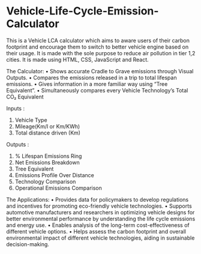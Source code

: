 # Vehicle-Life-Cycle-Emission-Calculator
This is a Vehicle LCA calculator which aims to aware users of their carbon footprint and encourage them to switch to better vehicle engine based on their usage. It is made with the sole purpose to reduce air pollution in tier 1,2 cities. It is made using HTML, CSS, JavaScript and React. 

The Calculator: 
 • Shows accurate Cradle to Grave emissions through Visual Outputs.
 • Compares the emissions released in a trip to total lifespan emissions.
 • Gives information in a more familiar way using “Tree Equivalent”.
 • Simultaneously compares every Vehicle Technology’s Total CO₂ Equivalent

 Inputs :
 1. Vehicle Type
 2. Mileage(Km/l or Km/KWh)
 3.  Total distance driven (Km)

 Outputs :
 1. % Lifespan Emissions Ring
 2. Net Emissions Breakdown
 3. Tree Equivalent
 4. Emissions Profile Over Distance
 5. Technology Comparison
 6. Operational Emissions Comparison

 The Applications:
 • Provides data for policymakers to develop regulations and incentives for promoting eco-friendly vehicle technologies.
 • Supports automotive manufacturers and researchers in optimizing vehicle designs for better environmental performance by understanding the life cycle emissions 
    and energy use.
 • Enables analysis of the long-term cost-effectiveness of different vehicle options.
 • Helps assess the carbon footprint and overall environmental impact of different vehicle
   technologies, aiding in sustainable decision-making.
